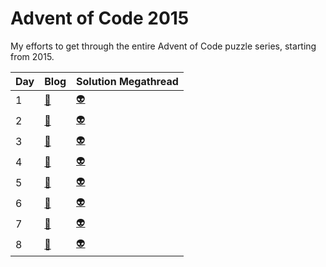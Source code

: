 # Advent of Code 2015
My efforts to get through the entire Advent of Code puzzle series, starting from 2015.

| Day | Blog                                                                          | Solution Megathread |
|-----|-------------------------------------------------------------------------------|---------------------|
| 1   | [:page_with_curl:](https://dev.to/jules_lewis/advent-of-code-2015-day-1-33d4) | [:alien:](https://www.reddit.com/r/programming/comments/3uyl7s/daily_programming_puzzles_at_advent_of_code/) |
| 2   | [:page_with_curl:](https://dev.to/jules_lewis/advent-of-code-2015-day-2-ek4)  | [:alien:](https://www.reddit.com/r/adventofcode/comments/3v3w2f/day_2_solutions/) |
| 3   | [:page_with_curl:](https://dev.to/jules_lewis/advent-of-code-2015-day-3-1lem) | [:alien:](https://www.reddit.com/r/adventofcode/comments/3v8roh/day_3_solutions/) |
| 4   | [:page_with_curl:](https://dev.to/jules_lewis/advent-of-code-2015-day-4-392o) | [:alien:](https://www.reddit.com/r/adventofcode/comments/3vdn8a/day_4_solutions/) |
| 5   | [:page_with_curl:](https://dev.to/jules_lewis/advent-of-code-2015-day-5-p46)  | [:alien:](https://www.reddit.com/r/adventofcode/comments/3viazx/day_5_solutions/) |
| 6   | [:page_with_curl:](https://dev.to/jules_lewis/advent-of-code-2015-day-6-i3e)  | [:alien:](https://www.reddit.com/r/adventofcode/comments/3vmltn/day_6_solutions/) |
| 7   | [:page_with_curl:](https://dev.to/jules_lewis/advent-of-code-2015-day-7-35mp)  | [:alien:](https://www.reddit.com/r/adventofcode/comments/3vr4m4/day_7_solutions/) |
| 8   | [:page_with_curl:](https://dev.to/jules_lewis/advent-of-code-2015-day-8-3jd9)  | [:alien:](https://www.reddit.com/r/adventofcode/comments/3vw32y/day_8_solutions/) |

